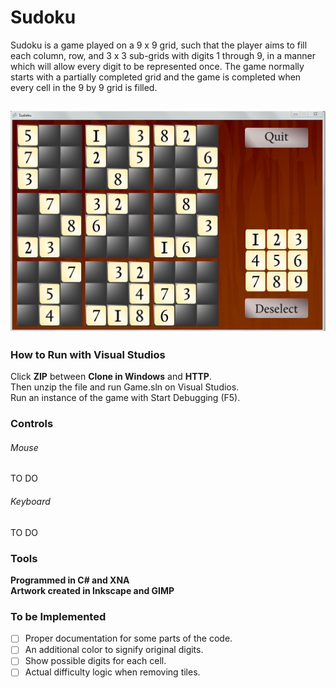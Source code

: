 # Sudoku
Sudoku is a game played on a 9 x 9 grid, such that the player aims to fill each column, row, 
and 3 x 3 sub-grids with digits 1 through 9, in a manner which will allow every digit to be 
represented once. The game normally starts with a partially completed grid and the game is 
completed when every cell in the 9 by 9 grid is filled.

![Sudoku Game](Snapshots/10.JPG)
-----------------------
### How to Run with Visual Studios
Click **ZIP** between **Clone in Windows** and **HTTP**.  
Then unzip the file and run Game.sln on Visual Studios.  
Run an instance of the game with Start Debugging (F5).  

### Controls
###### Mouse
TO DO
###### Keyboard
TO DO

### Tools
**Programmed in C# and XNA**  
**Artwork created in Inkscape and GIMP**

### To be Implemented
- [ ] Proper documentation for some parts of the code.
- [ ] An additional color to signify original digits.
- [ ] Show possible digits for each cell.
- [ ] Actual difficulty logic when removing tiles.
